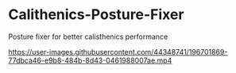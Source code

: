 # Calithenics-Posture-Fixer
Posture fixer for better calisthenics performance



https://user-images.githubusercontent.com/44348741/196701869-77dbca46-e9b8-484b-8d43-0461988007ae.mp4

